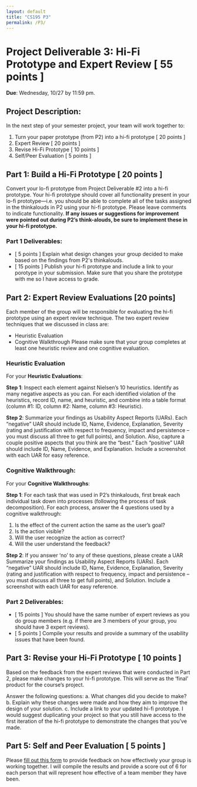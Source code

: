 ```yaml
---
layout: default
title: "CS195 P3"
permalink: /P3/
---
```


# Project Deliverable 3: Hi-Fi Prototype and Expert Review [ 55 points ] 

**Due**: Wednesday, 10/27 by 11:59 pm.

## Project Description:
In the next step of your semester project, your team will work together to: 
1. Turn your paper prototype (from P2) into a hi-fi prototype [ 20 points ]
2. Expert Review [ 20 points ]
3. Revise Hi-Fi Prototype [ 10 points ]
4. Self/Peer Evaluation  [ 5 points ]

## Part 1: Build a Hi-Fi Prototype [ 20 points ]
Convert your lo-fi prototype from Project Deliverable #2 into a hi-fi prototype. Your hi-fi prototype should cover all functionality present in your 
lo-fi prototype—i.e. you should be able to complete all of the tasks assigned in the thinkalouds in P2 using your hi-fi prototype. 
Please leave comments to indicate functionality.  **If any issues or suggestions for improvement were pointed out during P2’s think-alouds,
be sure to implement these in your hi-fi prototype.**

### Part 1 Deliverables:
- [ 5 points ] Explain what design changes your group decided to make based on the findings from P2's thinkalouds.
- [ 15 points ] Publish your hi-fi prototype and include a link to your porotype in your submission. Make sure that you share the prototype with me so I have access to grade.


## Part 2: Expert Review Evaluations [20 points]
Each member of the group will be responsible for evaluating the hi-fi prototype using an expert review technique. The two expert review techniques that we discussed in class are:
-	Heuristic Evaluation
-	Cognitive Walkthrough
Please make sure that your group completes at least one heuristic review and one cognitive evaluation. 

### Heuristic Evaluation 
For your **Heuristic Evaluations**:

**Step 1**: Inspect each element against Nielsen’s 10 heuristics. Identify as many negative aspects as you can.
For each identified violation of the heuristics, record ID, name, and heuristic, and combine into a table format 
(column #1: ID, column #2: Name, column #3: Heuristic). 

**Step 2**: Summarize your findings as Usability Aspect Reports (UARs). Each “negative” UAR should include ID, Name, Evidence, Explanation, 
Severity (rating and justification with respect to frequency, impact and persistence – you must discuss all three to get full points), and Solution. 
Also, capture a couple positive aspects that you think are the “best.” Each “positive” UAR should include ID, Name, Evidence, and Explanation. 
Include a screenshot with each UAR for easy reference.

### Cognitive Walkthrough:
For your **Cognitive Walkthroughs**:

**Step 1**: For each task that was used in P2’s thinkalouds, first break each individual task down into processes (following the process of task decomposition). For each process, answer the 4 questions used by a cognitive walkthrough:
1.	Is the effect of the current action the same as the user’s goal?
2.	Is the action visible?
3.	Will the user recognize the action as correct?
4.	Will the user understand the feedback?

**Step 2**: If you answer ‘no’ to any of these questions, please create a UAR
Summarize your findings as Usability Aspect Reports (UARs). Each “negative” UAR should include ID, Name, Evidence, Explanation, Severity 
(rating and justification with respect to frequency, impact and persistence – you must discuss all three to get full points), and Solution. 
Include a screenshot with each UAR for easy reference.

### Part 2 Deliverables:
- [ 15 points ] You should have the same number of expert reviews as you do group members (e.g. if there are 3 members of your group, you should have 3 expert reviews). 
- [ 5 points ] Compile your results and provide a summary of the usability issues that have been found. 

## Part 3: Revise your Hi-Fi Prototype [ 10 points ]
Based on the feedback from the expert reviews that were conducted in Part 2, please make changes to your hi-fi prototype. 
This will serve as the ‘final’ product for the course’s project. 

Answer the following questions:
a.	What changes did you decide to make?
b.	Explain why these changes were made and how they aim to improve the design of your solution.
c.	Include a link to your updated hi-fi prototype. I would suggest duplicating your project so that you still have access to the first iteration 
of the hi-fi prototype to demonstrate the changes that you’ve made.

## Part 5: Self and Peer Evaluation [ 5 points ] 
Please [fill out this form](https://forms.gle/J9N4GrV37bKz84tQ6) to provide feedback on how effectively your group is working together. I will compile the results and provide a score out of 6 for each person that will represent how effective of a team member they have been. 



